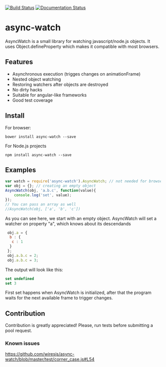 [![Build Status](https://travis-ci.org/wiresjs/async-watch.svg?branch=master)](https://travis-ci.org/wiresjs/async-watch)
[![Documentation Status](https://readthedocs.org/projects/async-watch/badge/?version=latest)](http://async-watch.readthedocs.org/en/latest/?badge=latest)
  
# async-watch

AsyncWatch is a small library for watching javascript/node.js objects. It uses Object.defineProperty which makes it compatible with most browsers. 

## Features

 * Asynchronous execution (trigges changes on animationFrame)
 * Nested object watching
 * Restoring watchers after objects are destroyed
 * No dirty hacks
 * Suitable for angular-like frameworks
 * Good test coverage
 
## Install

For browser:

    bower install async-watch --save
    
For Node.js projects
  
    npm install async-watch --save

## Examples

```js
var watch = require('async-watch').AsyncWatch; // not needed for browsers
var obj = {}; // creating an empty object
AsyncWatch(obj, 'a.b.c', function(value){
    console.log('set', value);
});
// You can pass an array as well
//AsyncWatch(obj, ['a', 'b', 'c'])
```
 
 As you can see here, we start with an empty object. AsyncWatch will set a watcher on property "a", which knows about its descendands
 
 ```js
  obj.a = {
   b : {
    c : 1
   }
  };
  obj.a.b.c = 2;
  obj.a.b.c = 3;
 ```
 
 The output will look like this:
 
 ```js 
 set undefined
 set 3
 ```
 
First set happens when AsyncWatch is initialized, after that the program waits for the next available frame to trigger changes.
 
 
## Contribution
 Contribution is greatly appreciated! Please, run tests before submitting a pool request.  
 
### Known issues
 https://github.com/wiresjs/async-watch/blob/master/test/corner_case.js#L54
 
 
 
